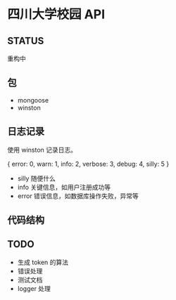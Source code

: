 # 四川大学校园 API

## STATUS

重构中

## 包

+ mongoose
+ winston


## 日志记录

使用 winston 记录日志。

{ error: 0, warn: 1, info: 2, verbose: 3, debug: 4, silly: 5 }

+ silly 随便什么
+ info 关键信息，如用户注册成功等
+ error 错误信息，如数据库操作失败，异常等

## 代码结构



## TODO

+ 生成 token 的算法
+ 错误处理
+ 测试文档
+ logger 处理


